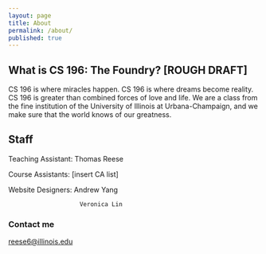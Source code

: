 ```yaml
---
layout: page
title: About
permalink: /about/
published: true
---
```


## What is CS 196: The Foundry? [ROUGH DRAFT]

CS 196 is where miracles happen. CS 196 is where dreams become reality. CS 196 is greater than combined forces of love and life. We are a class from the fine institution of the University of Illinois at Urbana-Champaign, and we make sure that the world knows of our greatness. 

## Staff
Teaching Assistant:		Thomas Reese

Course Assistants:		[insert CA list]

Website Designers:		Andrew Yang

						Veronica Lin

### Contact me

[reese6@illinois.edu](mailto:reese6@illinois.edu)
